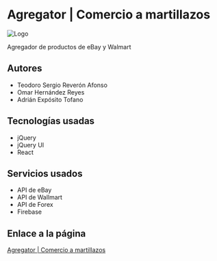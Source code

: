 # Agregator | Comercio a martillazos

![Logo](https://i.imgur.com/pofEPvf.png)

Agregador de productos de eBay y Walmart



## Autores

* Teodoro Sergio Reverón Afonso
* Omar Hernández Reyes
* Adrián Expósito Tofano

## Tecnologías usadas

* jQuery
* jQuery UI
* React

## Servicios usados

* API de eBay
* API de Wallmart
* API de Forex
* Firebase

## Enlace a la página

[Agregator | Comercio a martillazos](https://omarhr6.github.io/Catalogo-Productos/)
